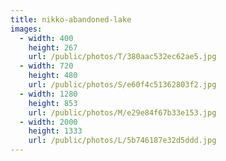 ```yaml
---
title: nikko-abandoned-lake
images:
  - width: 400
    height: 267
    url: /public/photos/T/380aac532ec62ae5.jpg
  - width: 720
    height: 480
    url: /public/photos/S/e60f4c51362803f2.jpg
  - width: 1280
    height: 853
    url: /public/photos/M/e29e84f67b33e153.jpg
  - width: 2000
    height: 1333
    url: /public/photos/L/5b746187e32d5ddd.jpg
---
```

